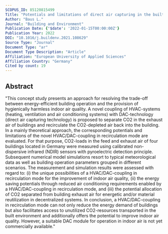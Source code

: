 ```yaml
---
SCOPUS_ID: 85120815499
Title: "Potentials and limitations of direct air capturing in the built environment"
Author: "Baus L."
Journal: "Building and Environment"
Publication Date: {'$date': '2022-01-15T00:00:00Z'}
Publication Year: 2022
DOI: "10.1016/j.buildenv.2021.108629"
Source Type: "Journal"
Document Type: "ar"
Document Type Description: "Article"
Affiliation: "European University of Applied Sciences"
Affiliation Country: "Germany"
Cited by count: 19
---
```


## Abstract
"This concept study presents an approach for resolving the trade-off between energy-efficient building operation and the provision of hygienically harmless indoor air quality. A novel coupling of HVAC-systems (heating, ventilation and air conditioning systems) with DAC-technology (direct air capturing technology) is proposed to separate CO2 in the exhaust air of buildings and recirculate the CO2-depleted air back into the building. In a mainly theoretical approach, the corresponding potentials and limitations of the novel HVAC/DAC-coupling in recirculation mode are evaluated. For that purpose, CO2-loads in the feed and exhaust air of four buildings located in Germany were measured using calibrated non-dispersive infrared (NDIR) sensors with pyroelectric detection principle. Subsequent numerical model simulations resort to typical meteorological data as well as building operation parameters grouped in different scenarios. The measurement and simulation results were assessed with regard to: (i) the unique possibilities of a HVAC/DAC-coupling in recirculation mode for the improvement of indoor air quality, (ii) the energy saving potentials through reduced air conditioning requirements enabled by a HVAC/DAC-coupling in recirculation mode, and (iii) the potential allocation of CO2 separated from building exhaust air for energetic and/or material reutilization in decentralized systems. In conclusion, a HVAC/DAC-coupling in recirculation mode can not only reduce the energy demand of buildings but also facilitates access to unutilized CO2-resources transported in the built environment and additionally offers the potential to improve indoor air quality. However, a suitable DAC module for operation in indoor air is not yet commercially available."

